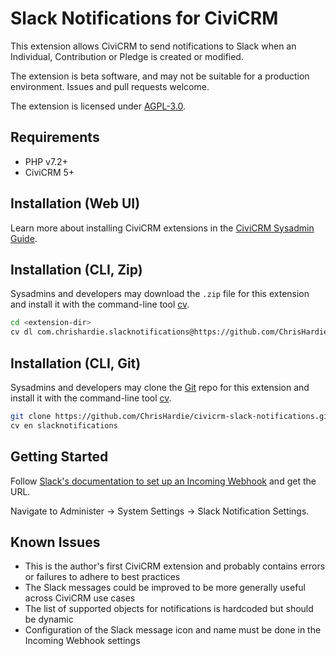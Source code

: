 # Slack Notifications for CiviCRM

This extension allows CiviCRM to send notifications to Slack when an Individual, Contribution or Pledge is created or modified.

The extension is beta software, and may not be suitable for a production environment. Issues and pull requests welcome.

The extension is licensed under [AGPL-3.0](LICENSE.txt).

## Requirements

* PHP v7.2+
* CiviCRM 5+

## Installation (Web UI)

Learn more about installing CiviCRM extensions in the [CiviCRM Sysadmin Guide](https://docs.civicrm.org/sysadmin/en/latest/customize/extensions/).

## Installation (CLI, Zip)

Sysadmins and developers may download the `.zip` file for this extension and
install it with the command-line tool [cv](https://github.com/civicrm/cv).

```bash
cd <extension-dir>
cv dl com.chrishardie.slacknotifications@https://github.com/ChrisHardie/civicrm-slack-notifications/archive/master.zip
```

## Installation (CLI, Git)

Sysadmins and developers may clone the [Git](https://en.wikipedia.org/wiki/Git) repo for this extension and
install it with the command-line tool [cv](https://github.com/civicrm/cv).

```bash
git clone https://github.com/ChrisHardie/civicrm-slack-notifications.git
cv en slacknotifications
```

## Getting Started

Follow [Slack's documentation to set up an Incoming Webhook](https://slack.com/help/articles/115005265063-Incoming-webhooks-for-Slack) and get the URL.

Navigate to Administer -> System Settings -> Slack Notification Settings.

## Known Issues

* This is the author's first CiviCRM extension and probably contains errors or failures to adhere to best practices
* The Slack messages could be improved to be more generally useful across CiviCRM use cases
* The list of supported objects for notifications is hardcoded but should be dynamic
* Configuration of the Slack message icon and name must be done in the Incoming Webhook settings

